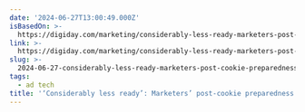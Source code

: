 ```yaml
---
date: '2024-06-27T13:00:49.000Z'
isBasedOn: >-
  https://digiday.com/marketing/considerably-less-ready-marketers-post-cookie-preparedness-has-dropped-by-23-since-2022/
link: >-
  https://digiday.com/marketing/considerably-less-ready-marketers-post-cookie-preparedness-has-dropped-by-23-since-2022/
slug: >-
  2024-06-27-considerably-less-ready-marketers-post-cookie-preparedness-has-dropped
tags:
  - ad tech
title: '‘Considerably less ready’: Marketers’ post-cookie preparedness has dropped '
---
```

 
